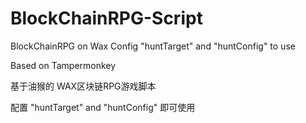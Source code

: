 # BlockChainRPG-Script
BlockChainRPG on Wax
Config "huntTarget" and "huntConfig" to use

Based on Tampermonkey

基于油猴的 WAX区块链RPG游戏脚本

配置 "huntTarget" and "huntConfig" 即可使用
